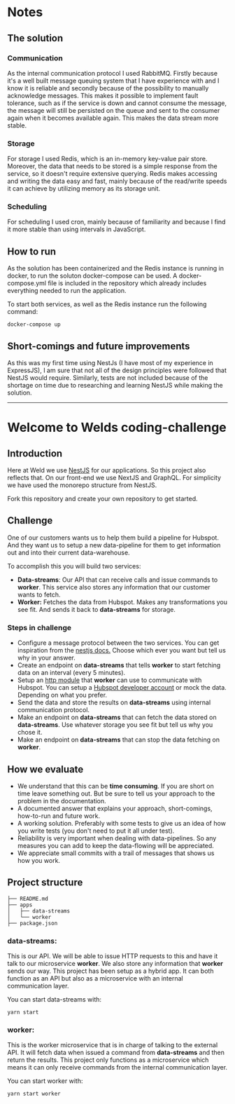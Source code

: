 # Notes

## The solution
### Communication
As the internal communication protocol I used RabbitMQ. Firstly because it's a well built message queuing system that I have experience with and I know it is reliable and secondly because of the possibility to manually acknowledge messages. This makes it possible to implement fault tolerance, such as if the service is down and cannot consume the message, the message will still be persisted on the queue and sent to the consumer again when it becomes available again. This makes the data stream more stable.
### Storage
For storage I used Redis, which is an in-memory key-value pair store. Moreover, the data that needs to be stored is a simple response from the service, so it doesn't require extensive querying. Redis makes accessing and writing the data easy and fast, mainly because of the read/write speeds it can achieve by utilizing memory as its storage unit.
### Scheduling
For scheduling I used cron, mainly because of familiarity and because I find it more stable than using intervals in JavaScript.

## How to run
As the solution has been containerized and the Redis instance is running in docker, to run the soluton docker-compose can be used. A docker-compose.yml file is included in the repository which already includes everything needed to run the application.

To start both services, as well as the Redis instance run the following command:
```
docker-compose up
```
## Short-comings and future improvements
As this was my first time using NestJs (I have most of my experience in ExpressJS), I am sure that not all of the design principles were followed that NestJS would require. Similarly, tests are not included because of the shortage on time due to researching and learning NestJS while making the solution.

------------------------------------------------------------------------------------------------------------------------------------------------------------------
# Welcome to Welds coding-challenge

## Introduction
Here at Weld we use [NestJS](https://nestjs.com/) for our applications. So this project also reflects that. On our front-end we use NextJS and GraphQL. For simplicity we have used the monorepo structure from NestJS.

Fork this repository and create your own repository to get started.

## Challenge
One of our customers wants us to help them build a pipeline for Hubspot. And they want us to setup a new data-pipeline for them to get information out and into their current data-warehouse.

To accomplish this you will build two services:
- **Data-streams**: Our API that can receive calls and issue commands to **worker**. This service also stores any information that our customer wants to fetch.
- **Worker:** Fetches the data from Hubspot. Makes any transformations you see fit. And sends it back to **data-streams** for storage.

### Steps in challenge
- Configure a message protocol between the two services. You can get inspiration from the [nestjs docs.](https://docs.nestjs.com/microservices/basics) Choose which ever you want but tell us why in your answer.
- Create an endpoint on **data-streams** that tells **worker** to start fetching data on an interval (every 5 minutes).
- Setup an [http module](https://docs.nestjs.com/techniques/http-module) that **worker** can use to communicate with Hubspot. You can setup a [Hubspot developer account](https://developers.hubspot.com/) or mock the data. Depending on what you prefer.
- Send the data and store the results on **data-streams** using internal communication protocol.
- Make an endpoint on **data-streams** that can fetch the data stored on **data-streams**. Use whatever storage you see fit but tell us why you chose it.
- Make an endpoint on **data-streams** that can stop the data fetching on **worker**.

## How we evaluate
- We understand that this can be **time consuming**. If you are short on time leave something out. But be sure to tell us your approach to the problem in the documentation.
- A documented answer that explains your approach, short-comings, how-to-run and future work.
- A working solution. Preferably with some tests to give us an idea of how you write tests (you don't need to put it all under test).
- Reliability is very important when dealing with data-pipelines. So any measures you can add to keep the data-flowing will be appreciated.
- We appreciate small commits with a trail of messages that shows us how you work.

## Project structure
```
├── README.md
├── apps
│   ├── data-streams
│   └── worker
├── package.json
```
### data-streams:
This is our API. We will be able to issue HTTP requests to this and have it talk to our microservice **worker**.
We also store any information that **worker** sends our way. This project has been setup as a hybrid app. It can both function as an API but also as a microservice with an internal communication layer.

You can start data-streams with:
```
yarn start
```

### worker:
This is the worker microservice that is in charge of talking to the external API. It will fetch data when issued a command from **data-streams** and then return the results. This project only functions as a microservice which means it can only receive commands from the internal communication layer.

You can start worker with:
```
yarn start worker
```

